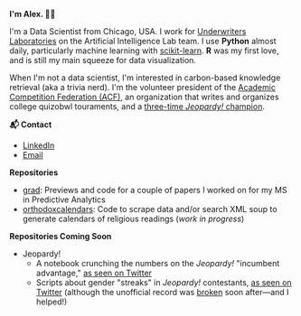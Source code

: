 <!--
**adamisch/adamisch** is a ✨ _special_ ✨ repository because its `README.md` (this file) appears on your GitHub profile.

Here are some ideas to get you started:

- 🔭 I’m currently working on ...
- 🌱 I’m currently learning ...
- 👯 I’m looking to collaborate on ...
- 🤔 I’m looking for help with ...
- 💬 Ask me about ...
- 📫 How to reach me: ...
- 😄 Pronouns: ...
- ⚡ Fun fact: ...
-->
**I'm Alex. 👩‍💻**

I'm a Data Scientist from Chicago, USA. I work for [Underwriters Laboratories](ul.com) on the Artificial Intelligence Lab team. I use **Python** almost daily, particularly machine learning with [scikit-learn](https://scikit-learn.org/). **R** was my first love, and is still my main squeeze for data visualization.

When I'm not a data scientist, I'm interested in carbon-based knowledge retrieval (aka a trivia nerd). I'm the volunteer president of the [Academic Competition Federation (ACF)](https://acf-quizbowl.com/about/), an organization that writes and organizes college quizobwl touraments, and a [three-time *Jeopardy!* champion](http://www.j-archive.com/showplayer.php?player_id=13013).

**📬 Contact**
* [LinkedIn](https://www.linkedin.com/in/alexandra-damisch-a641608a/)
* [Email](mailto:alexandra.damisch@gmail.com)

**Repositories**
* [grad](http://github.com/adamisch/grad): Previews and code for a couple of papers I worked on for my MS in Predictive Analytics
* [orthodoxcalendars](http://github.com/adamisch/orthodoxcalendars): Code to scrape data and/or search XML soup to generate calendars of religious readings (*work in progress*)

**Repositories Coming Soon**
* Jeopardy!
  * A notebook crunching the numbers on the *Jeopardy!* "incumbent advantage," [as seen on Twitter](https://twitter.com/lessfamous2019/status/1201538200927383552)
  * Scripts about gender "streaks" in *Jeopardy!* contestants, [as seen on Twitter](https://twitter.com/lessfamous2019/status/1201212089265770499) (although the unofficial record was [broken](https://twitter.com/lessfamous2019/status/1206784084187471873) soon after—and I helped!)
